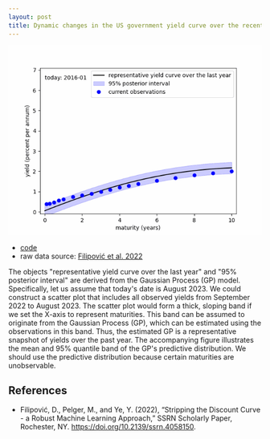 ```yaml
---
layout: post
title: Dynamic changes in the US government yield curve over the recent years
---
```


![about_fig.gif](/images/about_fig.gif)

- [code](https://github.com/econPreference/econPreference.github.io/blob/master/codes/dyn_yields.py)
- raw data source: [Filipović et al. 2022](https://www.discount-bond-data.org)

The objects "representative yield curve over the last year" and "95% posterior interval" are derived from the Gaussian Process (GP) model. Specifically, let us assume that today's date is August 2023. We could construct a scatter plot that includes all observed yields from September 2022 to August 2023. The scatter plot would form a thick, sloping band if we set the X-axis to represent maturities. This band can be assumed to originate from the Gaussian Process (GP), which can be estimated using the observations in this band. Thus, the estimated GP is a representative snapshot of yields over the past year. The accompanying figure illustrates the mean and 95% quantile band of the GP's predictive distribution. We should use the predictive distribution because certain maturities are unobservable.

## References

- Filipović, D., Pelger, M., and Ye, Y. (2022), “Stripping the Discount Curve - a Robust Machine Learning Approach,” SSRN Scholarly Paper, Rochester, NY. https://doi.org/10.2139/ssrn.4058150.
